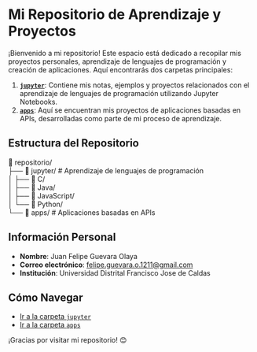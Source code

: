 # Mi Repositorio de Aprendizaje y Proyectos

¡Bienvenido a mi repositorio! Este espacio está dedicado a recopilar mis proyectos personales, aprendizaje de lenguajes de programación y creación de aplicaciones. Aquí encontrarás dos carpetas principales:

1. **[`jupyter`](./Jupyter/README.md)**: Contiene mis notas, ejemplos y proyectos relacionados con el aprendizaje de lenguajes de programación utilizando Jupyter Notebooks.
2. **[`apps`](./apps/README.md)**: Aquí se encuentran mis proyectos de aplicaciones basadas en APIs, desarrolladas como parte de mi proceso de aprendizaje.

## Estructura del Repositorio

📁 repositorio/    
├── 📁 jupyter/                    # Aprendizaje de lenguajes de programación    
│   ├── 📁 C/                
│   ├── 📁 Java/              
│   ├── 📁 JavaScript/     
│   └── 📁 Python/           
└── 📁 apps/                       # Aplicaciones basadas en APIs

## Información Personal

- **Nombre**: Juan Felipe Guevara Olaya
- **Correo electrónico**: felipe.guevara.o.1211@gmail.com
- **Institución**: Universidad Distrital Francisco Jose de Caldas

## Cómo Navegar

- [Ir a la carpeta `jupyter`](./Jupyter/README.md)
- [Ir a la carpeta `apps`](./apps/README.md)
  
¡Gracias por visitar mi repositorio! 😊
